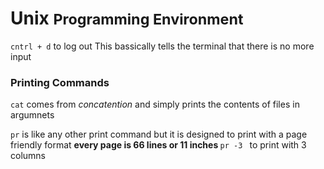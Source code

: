 <head>
 
  <link 
    href="https://fonts.googleapis.com/css?family=Fira+Mono:500&display=swap" 
    rel="stylesheet">
    <script src="https://code.jquery.com/jquery-3.5.1.min.js" integrity="sha256-9/aliU8dGd2tb6OSsuzixeV4y/faTqgFtohetphbbj0=" crossorigin="anonymous"></script>
<style> 
body ::selection {
  /*highlighting*/
  background: transparent;
  text-shadow: 
    1px  0px 1px ,
    0px  1px 1px ,
    -1px  0px 1px ,
    0px -1px 1px ,
    0px  1px black ,
    1px  0px black ,
    -1px  0px black ,
    0px -1px black ;
  text-outline: black;  
}
</style>
</head>    

# Unix <small class="Grey">Programming Environment</small>

`cntrl + d` to log out <span class="LightBlue">This bassically tells the terminal that there is no more input</span>

### Printing Commands 

`cat` comes from <i class="FireBrick">concatention</i> and simply prints the contents of files in argumnets 

`pr` is like any other print command but it is designed to print with a page friendly format <b class="Yellow">every page is 66 lines or 11 inches </b> `pr -3 ` to print with 3 columns
